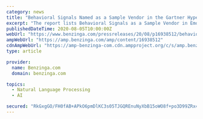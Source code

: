 ```yaml
---
category: news
title: "Behavioral Signals Named as a Sample Vendor in the Gartner Hype Cycle for Natural Language Technologies, 2020"
excerpt: "The report lists Behavioral Signals as a Sample Vendor in Emotion AI LOS ANGELES (PRWEB) August 05, 2020 A Gartner report titled Hype Cycle for Natural Language"
publishedDateTime: 2020-08-05T10:00:00Z
webUrl: "https://www.benzinga.com/pressreleases/20/08/p16938512/behavioral-signals-named-as-a-sample-vendor-in-the-gartner-hype-cycle-for-natural-language-technol"
ampWebUrl: "https://amp.benzinga.com/amp/content/16938512"
cdnAmpWebUrl: "https://amp-benzinga-com.cdn.ampproject.org/c/s/amp.benzinga.com/amp/content/16938512"
type: article

provider:
  name: Benzinga.com
  domain: benzinga.com

topics:
  - Natural Language Processing
  - AI

secured: "RkGxgGO/FH0fAB+APkO6pmDlKC3s05TJGQREnuNyXbB15oWO8f+po3D99ZRx4napKuU/crmKG9L2GCkYBofKlIXznoIRDUclqBUwQOCq6vB+OXrjLHElH3H9w9R8+xC0cX8W+010B9S4FppOrkPWAZaCz6egknMVrp0wvhysK5QxqayXgc/LqsxDC5QJHp3v+DKjdSyDZpORMRqEgE+v4k2pTPp3aeht9ocwNinVXGpsWtkCP8zDj99YLExUzdC2T/XuazoL9bWYEoP3gUADMXKTykloOvAy+muWRkYpveZBli0lEvao8K07QsXhOPvGOtbuDoe5yc+WBU0V9RLSQw==;v0atj2jSLh6+tYPKQKKgUg=="
---
```


